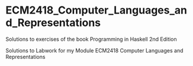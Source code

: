 # ECM2418_Computer_Languages_and_Representations

Solutions to exercises of the book Programming in Haskell 2nd Edition

Solutions to Labwork for my Module ECM2418 Computer Languages and Representations
